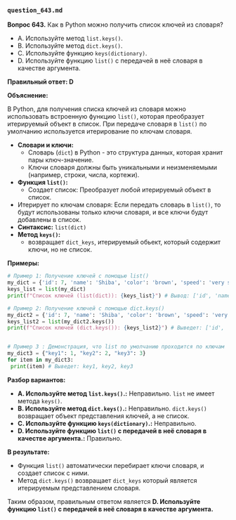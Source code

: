 ### `question_643.md`

**Вопрос 643.** Как в Python можно получить список ключей из словаря?

-   A. Используйте метод `list.keys()`.
-   B. Используйте метод `dict.keys()`.
-   C. Используйте функцию `keys(dictionary)`.
-   D. Используйте функцию `list()` с передачей в неё словаря в качестве аргумента.

**Правильный ответ: D**

**Объяснение:**

В Python, для получения списка ключей из словаря можно использовать встроенную функцию `list()`, которая преобразует итерируемый объект в список. При передаче словаря в `list()` по умолчанию используется итерирование по ключам словаря.

*   **Словари и ключи:**
    *   Словарь (`dict`) в Python - это структура данных, которая хранит пары ключ-значение.
    *   Ключи словаря должны быть уникальными и неизменяемыми (например, строки, числа, кортежи).
*   **Функция `list()`:**
    *   Создает список:  Преобразует любой итерируемый объект в список.
   *  Итерирует по ключам словаря:  Если передать словарь в `list()`, то будут использованы только ключи словаря, и все ключи будут добавлены в список.
   *    **Синтаксис:** `list(dict)`
*   **Метод `keys()`:**
      *   возвращает `dict_keys`, итерируемый обьект, который содержит ключи, но не список.

**Примеры:**
```python
# Пример 1: Получение ключей с помощью list()
my_dict = {'id': 7, 'name': 'Shiba', 'color': 'brown', 'speed': 'very slow'}
keys_list = list(my_dict)
print(f"Список ключей (list(dict)): {keys_list}") # Вывод: ['id', 'name', 'color', 'speed']

# Пример 2: Получение ключей с помощью dict.keys()
my_dict2 = {'id': 7, 'name': 'Shiba', 'color': 'brown', 'speed': 'very slow'}
keys_list2 = list(my_dict2.keys())
print(f"Список ключей (dict.keys()): {keys_list2}") # Выведет: ['id', 'name', 'color', 'speed']


# Пример 3 : Демонстрация, что list по умолчанию проходится по ключам
my_dict3 = {"key1": 1, "key2": 2, "key3": 3}
for item in my_dict3:
 print(item) # Выведет: key1, key2, key3
```
**Разбор вариантов:**
*   **A. Используйте метод `list.keys()`.:** Неправильно. `list` не имеет метода `keys()`.
*   **B. Используйте метод `dict.keys()`.:** Неправильно.  `dict.keys()` возвращает объект представления ключей, а не список.
*  **C. Используйте функцию `keys(dictionary)`.:** Неправильно.
*   **D. Используйте функцию `list()` с передачей в неё словаря в качестве аргумента.:** Правильно.

**В результате:**
*  Функция  `list()` автоматически перебирает ключи словаря, и создает список с ними.
*   Метод `dict.keys()`  возвращает `dict_keys` который является итерируемым представлением словаря.

Таким образом, правильным ответом является **D. Используйте функцию `list()` с передачей в неё словаря в качестве аргумента.**

